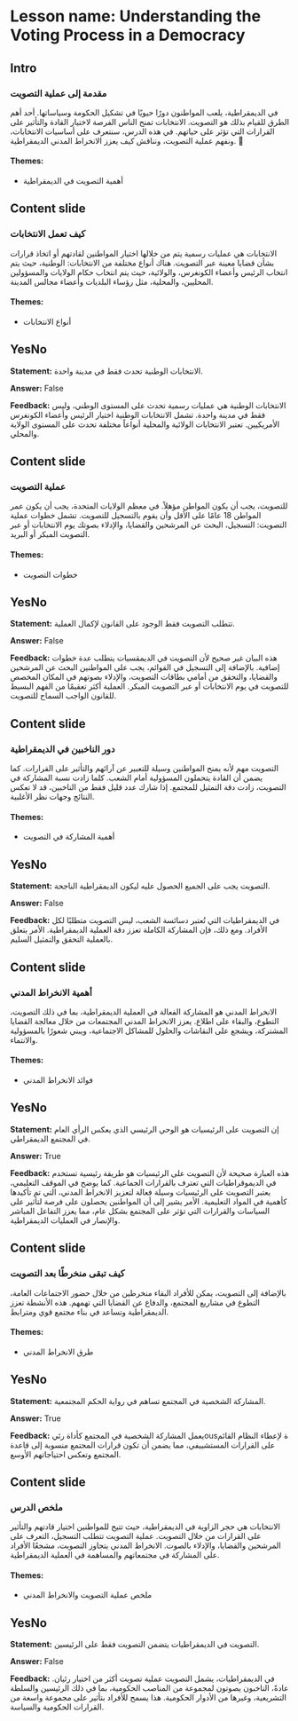 # Lesson name: Understanding the Voting Process in a Democracy

## Intro

### مقدمة إلى عملية التصويت

في الديمقراطية، يلعب المواطنون دورًا حيويًا في تشكيل الحكومة وسياساتها. أحد أهم الطرق للقيام بذلك هو التصويت. الانتخابات تمنح الناس الفرصة لاختيار القادة والتأثير على القرارات التي تؤثر على حياتهم. في هذه الدرس، سنتعرف على أساسيات الانتخابات، ونفهم عملية التصويت، ونناقش كيف يعزز الانخراط المدني الديمقراطية. 🌟

#### **Themes:**
- أهمية التصويت في الديمقراطية

## Content slide

### كيف تعمل الانتخابات

الانتخابات هي عمليات رسمية يتم من خلالها اختيار المواطنين لقادتهم أو اتخاذ قرارات بشأن قضايا معينة عبر التصويت. هناك أنواع مختلفة من الانتخابات: الوطنية، حيث يتم انتخاب الرئيس وأعضاء الكونغرس، والولائية، حيث يتم انتخاب حكام الولايات والمسؤولين المحليين، والمحلية، مثل رؤساء البلديات وأعضاء مجالس المدينة.

#### **Themes:**
- أنواع الانتخابات

## YesNo

**Statement:** الانتخابات الوطنية تحدث فقط في مدينة واحدة.

**Answer:** False

**Feedback:**
الانتخابات الوطنية هي عمليات رسمية تحدث على المستوى الوطني، وليس فقط في مدينة واحدة. تشمل الانتخابات الوطنية اختيار الرئيس وأعضاء الكونغرس الأمريكيين. تعتبر الانتخابات الولائية والمحلية أنواعاً مختلفة تحدث على المستوى الولاية والمحلي.


## Content slide

### عملية التصويت

للتصويت، يجب أن يكون المواطن مؤهلاً. في معظم الولايات المتحدة، يجب أن يكون عمر المواطن 18 عامًا على الأقل وأن يقوم بالتسجيل للتصويت. تشمل خطوات عملية التصويت: التسجيل، البحث عن المرشحين والقضايا، والإدلاء بصوتك يوم الانتخابات أو عبر التصويت المبكر أو البريد.

#### **Themes:**
- خطوات التصويت

## YesNo

**Statement:** تتطلب التصويت فقط الوجود على القانون لإكمال العملية.

**Answer:** False

**Feedback:**
هذه البيان غير صحيح لأن التصويت في الديمقسيات يتطلب عدة خطوات إضافية. بالإضافة إلى التسجيل في القوائم، يجب على المواطنين البحث عن المرشحين والقضايا، والتحقق من أمامي بطاقات التصويت، والإدلاء بصوتهم في المكان المخصص للتصويت في يوم الانتخابات أو عبر التصويت المبكر. العملية أكثر تعقيمًا من الفهم البسيط للقانون الواجب السماح للتصويت.


## Content slide

### دور الناخبين في الديمقراطية

التصويت مهم لأنه يمنح المواطنين وسيلة للتعبير عن آرائهم والتأثير على القرارات. كما يضمن أن القادة يتحملون المسؤولية أمام الشعب. كلما زادت نسبة المشاركة في التصويت، زادت دقة التمثيل للمجتمع. إذا شارك عدد قليل فقط من الناخبين، قد لا تعكس النتائج وجهات نظر الأغلبية.

#### **Themes:**
- أهمية المشاركة في التصويت

## YesNo

**Statement:** التصويت يجب على الجميع الحصول عليه ليكون الديمقراطية الناجحة.

**Answer:** False

**Feedback:**
في الديمقراطيات التي تُعتبر دسائسة الشعب، ليس التصويت متطلبًا لكل الأفراد. ومع ذلك، فإن المشاركة الكاملة تعزز دقة العملية الديمقراطية. الأمر يتعلق بالعملية التحقق والتمثيل السليم.


## Content slide

### أهمية الانخراط المدني

الانخراط المدني هو المشاركة الفعالة في العملية الديمقراطية، بما في ذلك التصويت، التطوع، والبقاء على اطلاع. يعزز الانخراط المدني المجتمعات من خلال معالجة القضايا المشتركة، ويشجع على النقاشات والحلول للمشاكل الاجتماعية، ويبني شعورًا بالمسؤولية والانتماء.

#### **Themes:**
- فوائد الانخراط المدني

## YesNo

**Statement:** إن التصويت على الرئيسيات هو الوحي الرئيسي الذي يعكس الرأي العام في المجتمع الديمقراطي.

**Answer:** True

**Feedback:**
هذه العبارة صحيحة لأن التصويت على الرئيسيات هو طريقة رئيسية تستخدم في الديموقراطيات التي تعترف بالقرارات الجماعية. كما يوضح في الموقف التعليمي، يعتبر التصويت على الرئيسيات وسيلة فعالة لتعزيز الانخراط المدني، التي تم تأكيدها كأهمية في المواد التعليمية. الأمر يشير إلى أن المواطنين يحصلون على فرصة لتأثير على السياسات والقرارات التي تؤثر على المجتمع بشكل عام، مما يعزز التفاعل المباشر والإنصار في العمليات الديمقراطية.


## Content slide

### كيف تبقى منخرطًا بعد التصويت

بالإضافة إلى التصويت، يمكن للأفراد البقاء منخرطين من خلال حضور الاجتماعات العامة، التطوع في مشاريع المجتمع، والدفاع عن القضايا التي تهمهم. هذه الأنشطة تعزز الديمقراطية وتساعد في بناء مجتمع قوي ومترابط.

#### **Themes:**
- طرق الانخراط المدني

## YesNo

**Statement:** المشاركة الشخصية في المجتمع تساهم في رواية الحكم المجتمعية.

**Answer:** True

**Feedback:**
يعمل المشاركة الشخصية في المجتمع كأداة رئيousة لإعطاء النظام القائم على القرارات المستشييفي، مما يضمن أن تكون قرارات المجتمع منسوبة إلى قاعدة المجتمع وتعكس احتياجاتهم الأوسع.


## Content slide

### ملخص الدرس

الانتخابات هي حجر الزاوية في الديمقراطية، حيث تتيح للمواطنين اختيار قادتهم والتأثير على القرارات من خلال التصويت. عملية التصويت تتطلب التسجيل، التعرف على المرشحين والقضايا، والإدلاء بالصوت. الانخراط المدني يتجاوز التصويت، مشجعًا الأفراد على المشاركة في مجتمعاتهم والمساهمة في العملية الديمقراطية.

#### **Themes:**
- ملخص عملية التصويت والانخراط المدني

## YesNo

**Statement:** التصويت في الديمقراطيات يتضمن التصويت فقط على الرئيسين.

**Answer:** False

**Feedback:**
في الديمقراطيات، يشمل التصويت عملية تصويت أكثر من اختيار رئيان. عادةً، الناخبون يصوتون لمجموعة من المناصب الحكومية، بما في ذلك الرئيسين والسلطة التشريعية، وغيرها من الأدوار الحكومية. هذا يسمح للأفراد بتأثير على مجموعة واسعة من القرارات الحكومية والسياسة.

